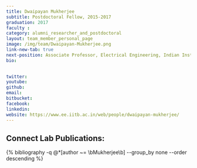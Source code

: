 ```yaml
---
title: Dwaipayan Mukherjee
subtitle: Postdoctoral Fellow, 2015-2017
graduation: 2017
faculty : 
category: alumni_researcher_and_postdoctoral
layout: team_member_personal_page
image: /img/team/Dwaipayan-Mukherjee.png
link-new-tab: true
next-position: Associate Professor, Electrical Engineering, Indian Institute of Technology
bio:
    

twitter: 
youtube: 
github: 
email: 
bitbucket: 
facebook: 
linkedin:
website: https://www.ee.iitb.ac.in/web/people/dwaipayan-mukherjee/
---
```


## Connect Lab Publications:

{% bibliography -q @*[author ~= \bMukherjee\b] --group_by none --order descending %}
